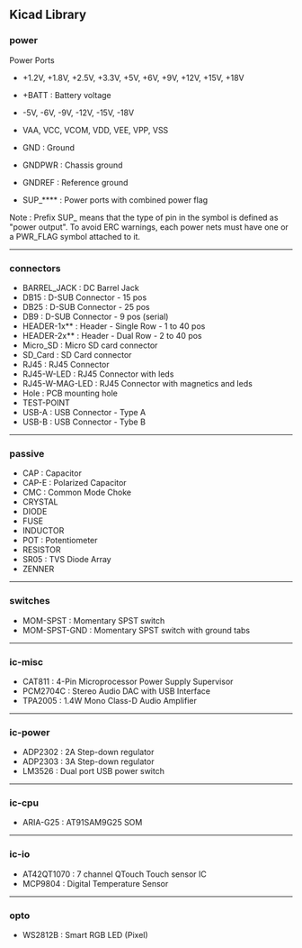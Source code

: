 ## Kicad Library ##

### power ###

Power Ports

* +1.2V, +1.8V, +2.5V, +3.3V, +5V, +6V, +9V, +12V, +15V, +18V
* +BATT : Battery voltage
* -5V, -6V, -9V, -12V, -15V, -18V
* VAA, VCC, VCOM, VDD, VEE, VPP, VSS
* GND : Ground
* GNDPWR : Chassis ground
* GNDREF : Reference ground

* SUP_**** : Power ports with combined power flag

Note : Prefix SUP_ means that the type of pin in the symbol is defined as "power output". To avoid ERC warnings, each power nets must have one or a PWR_FLAG symbol attached to it.

----------------------------------

### connectors ###

* BARREL_JACK : DC Barrel Jack
* DB15 : D-SUB Connector - 15 pos
* DB25 : D-SUB Connector - 25 pos
* DB9 : D-SUB Connector - 9 pos (serial)
* HEADER-1x** : Header - Single Row - 1 to 40 pos
* HEADER-2x** : Header - Dual Row - 2 to 40 pos
* Micro_SD : Micro SD card connector
* SD_Card : SD Card connector
* RJ45 : RJ45 Connector
* RJ45-W-LED : RJ45 Connector with leds
* RJ45-W-MAG-LED : RJ45 Connector with magnetics and leds
* Hole : PCB mounting hole
* TEST-POINT
* USB-A : USB Connector - Type A
* USB-B : USB Connector - Tybe B

----------------------------------

### passive ###

* CAP : Capacitor
* CAP-E : Polarized Capacitor
* CMC : Common Mode Choke
* CRYSTAL
* DIODE
* FUSE
* INDUCTOR
* POT : Potentiometer
* RESISTOR
* SR05 : TVS Diode Array
* ZENNER

----------------------------------

### switches ###

* MOM-SPST : Momentary SPST switch
* MOM-SPST-GND : Momentary SPST switch with ground tabs

----------------------------------

### ic-misc ###

* CAT811 : 4-Pin Microprocessor Power Supply Supervisor
* PCM2704C : Stereo Audio DAC with USB Interface
* TPA2005 : 1.4W Mono Class-D Audio Amplifier

----------------------------------

### ic-power ###

* ADP2302 : 2A Step-down regulator
* ADP2303 : 3A Step-down regulator
* LM3526 : Dual port USB power switch

----------------------------------

### ic-cpu ###

* ARIA-G25 : AT91SAM9G25 SOM

----------------------------------

### ic-io ###

* AT42QT1070 : 7 channel QTouch Touch sensor IC
* MCP9804 : Digital Temperature Sensor

----------------------------------

### opto ###

* WS2812B : Smart RGB LED (Pixel)
